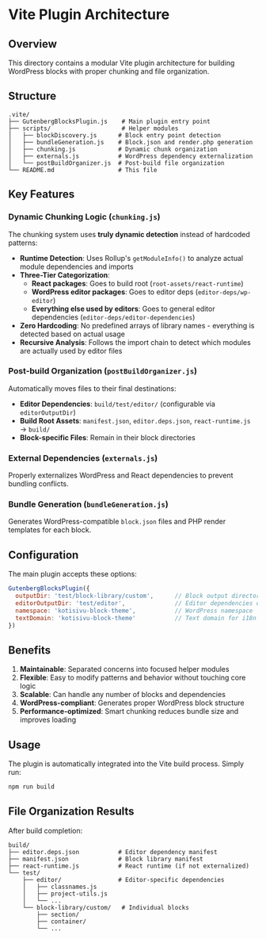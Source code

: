 # Vite Plugin Architecture

## Overview

This directory contains a modular Vite plugin architecture for building WordPress blocks with proper chunking and file organization.

## Structure

```
.vite/
├── GutenbergBlocksPlugin.js    # Main plugin entry point
├── scripts/                    # Helper modules
│   ├── blockDiscovery.js      # Block entry point detection
│   ├── bundleGeneration.js    # Block.json and render.php generation
│   ├── chunking.js            # Dynamic chunk organization
│   ├── externals.js           # WordPress dependency externalization
│   └── postBuildOrganizer.js  # Post-build file organization
└── README.md                  # This file
```

## Key Features

### Dynamic Chunking Logic (`chunking.js`)

The chunking system uses **truly dynamic detection** instead of hardcoded patterns:

- **Runtime Detection**: Uses Rollup's `getModuleInfo()` to analyze actual module dependencies and imports
- **Three-Tier Categorization**: 
  - **React packages**: Goes to build root (`root-assets/react-runtime`)
  - **WordPress editor packages**: Goes to editor deps (`editor-deps/wp-editor`)  
  - **Everything else used by editors**: Goes to general editor dependencies (`editor-deps/editor-dependencies`)
- **Zero Hardcoding**: No predefined arrays of library names - everything is detected based on actual usage
- **Recursive Analysis**: Follows the import chain to detect which modules are actually used by editor files

### Post-build Organization (`postBuildOrganizer.js`)

Automatically moves files to their final destinations:

- **Editor Dependencies**: `build/test/editor/` (configurable via `editorOutputDir`)
- **Build Root Assets**: `manifest.json`, `editor.deps.json`, `react-runtime.js` → `build/`
- **Block-specific Files**: Remain in their block directories

### External Dependencies (`externals.js`)

Properly externalizes WordPress and React dependencies to prevent bundling conflicts.

### Bundle Generation (`bundleGeneration.js`)

Generates WordPress-compatible `block.json` files and PHP render templates for each block.

## Configuration

The main plugin accepts these options:

```javascript
GutenbergBlocksPlugin({
  outputDir: 'test/block-library/custom',      // Block output directory
  editorOutputDir: 'test/editor',              // Editor dependencies directory
  namespace: 'kotisivu-block-theme',           // WordPress namespace
  textDomain: 'kotisivu-block-theme'           // Text domain for i18n
})
```

## Benefits

1. **Maintainable**: Separated concerns into focused helper modules
2. **Flexible**: Easy to modify patterns and behavior without touching core logic
3. **Scalable**: Can handle any number of blocks and dependencies
4. **WordPress-compliant**: Generates proper WordPress block structure
5. **Performance-optimized**: Smart chunking reduces bundle size and improves loading

## Usage

The plugin is automatically integrated into the Vite build process. Simply run:

```bash
npm run build
```

## File Organization Results

After build completion:

```
build/
├── editor.deps.json           # Editor dependency manifest
├── manifest.json              # Block library manifest
├── react-runtime.js           # React runtime (if not externalized)
└── test/
    ├── editor/                # Editor-specific dependencies
    │   ├── classnames.js
    │   ├── project-utils.js
    │   └── ...
    └── block-library/custom/   # Individual blocks
        ├── section/
        ├── container/
        └── ...
```
